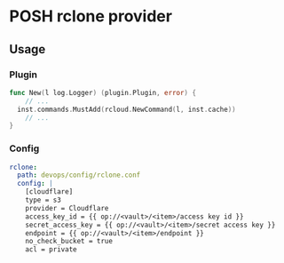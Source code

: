 # POSH rclone provider

## Usage

### Plugin

```go
func New(l log.Logger) (plugin.Plugin, error) {
	// ...
  inst.commands.MustAdd(rcloud.NewCommand(l, inst.cache))
	// ...
}
```

### Config

```yaml
rclone:
  path: devops/config/rclone.conf
  config: |
    [cloudflare]
    type = s3
    provider = Cloudflare
    access_key_id = {{ op://<vault>/<item>/access key id }}
    secret_access_key = {{ op://<vault>/<item>/secret access key }}
    endpoint = {{ op://<vault>/<item>/endpoint }}
    no_check_bucket = true
    acl = private
```
